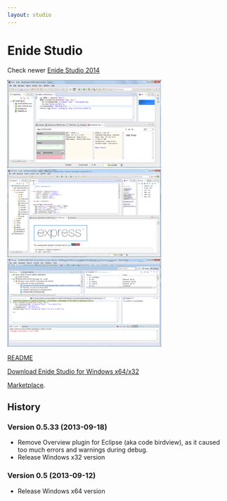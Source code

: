 ```yaml
---
layout: studio
---
```


# Enide Studio

<p></p>

Check newer [Enide Studio 2014](2014)

<a href="/img/Nodeclipse-NTS-Hello-world.png">
<img alt="Nodeclipse 0.4.10 overview" src="/img/Nodeclipse-NTS-Hello-world.png" width="350" height="200" /></a>            	
            	
<a href="/img/Nodeclipse-NTS-0410-overview.png">
<img alt="Nodeclipse 0.4.10 overview" src="/img/Nodeclipse-NTS-0410-overview.png" width="350" height="200" /></a>            	

<a href="/img/Nodeclipse-1-debugging.png">
<img alt="Nodeclipse 0.4.10 overview" src="/img/Nodeclipse-1-debugging.png" width="350" height="200" /></a>            	

[README](README)

[Download Enide Studio for Windows x64/x32](https://sourceforge.net/projects/nodeclipse/files/Enide-Studio/)

<p><a href="http://marketplace.eclipse.org/content/enide-studio">Marketplace</a>.</p>
            	
## History

### Version 0.5.33 (2013-09-18)

- Remove Overview plugin for Eclipse (aka code birdview), as it caused too much errors and warnings during debug.
- Release Windows x32 version

### Version 0.5 (2013-09-12)

- Release Windows x64 version
            	


